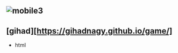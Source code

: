 
![mobile3](https://user-images.githubusercontent.com/110729543/193911138-e6937ce2-199a-4be1-98a4-d029e3811877.jpg)
-     
####
[gihad][https://gihadnagy.github.io/game/]
---- 
- html
